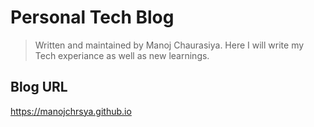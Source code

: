 # Personal Tech Blog

> Written and maintained by Manoj Chaurasiya.
> Here I will write my Tech experiance as well as new learnings.

## Blog URL

https://manojchrsya.github.io
